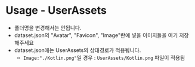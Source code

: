 # Usage - UserAssets
 * 폴더명을 변경해서는 안됩니다.
 * dataset.json의 "Avatar", "Favicon", "Image"란에 넣을 이미지들을 여기 저장해주세요
 * dataset.json에는 UserAssets의 상대경로가 적용됩니다.
    * ```Image:"./Kotlin.png"```일 경우 : ```UserAssets/Kotlin.png``` 파일이 적용됨
